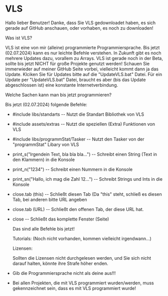 # VLS
Hallo lieber Benutzer! Danke, dass Sie VLS gedownloadet haben, es sich gerade auf GitHub anschauen, oder vorhaben, es noch zu downloaden!

Was ist VLS?

VLS ist eine von mir (alleine) programmierte Programmiersprache. Bis jetzt (02.07.2024) kann es nur leichte Befehle verstehen.
In Zukunft gibt es noch mehrere Updates dazu, vorallem zu Arrays. VLS ist gerade noch in der Beta, sollte bis jetzt NICHT für große
Projekte genutzt werden! Schauen Sie immerwieder auf meiner GitHub Seite vorbei, vielleicht kommt dann ja das Update. Klciken Sie
für Updates bitte auf die "UpdateVLS.bat" Datei. Für ein Update per "UpdateVLS.bat" Datei, braucht es aber (bis das Update abgeschlossen ist)
eine konstante Internetverbindung.

Welche Sachen kann man bis jetzt programmieren?

Bis jetzt (02.07.2024) folgende Befehle:

- #include libs/standarts -- Nutzt die Standart Bibliothek von VLS
- #include assets/extras -- Nutzt die speziellen (Extra) Funktionen von VLS
- #include libs/programmStat/Tasker -- Nutzt den Tasker von der "programmStat" Libary von VLS
- print_s("Irgendein Text, bla bla bla...") -- Schreibt einen String (Text in den Klammern) in die Konsole
- print_n("1234") -- Schreibt einen Nummern in die Konsole
- print_sn("Hallo, ich mag die Zahl 12...") -- Schreibt Strings und Ints in die Konsole
- close.tab (this) -- Schließt diesen Tab (Da "this" steht, schließ es diesen Tab, bei anderen bitte URL angeben
- close.tab (URL) -- Schließt den offenen Tab, der diese URL hat.
- close -- Schließt das komplette Fenster (Seite)

  Das sind alle Befehle bis jetzt!

  Tutorials: (Noch nicht vorhanden, kommen vielleicht irgendwann...)

  Lizensen:

  Sollten die Lizensen nicht durchgelesen werden, und Sie sich nicht darauf halten,
  könnte ihre Strafe höher enden.
- Gib die Programmiersprache nicht als deine aus!!!
- Bei allen Projekten, die mit VLS programmiert wurden/werden, muss gekennzeichnet sein, dass es mit VLS programmiert wurde!

